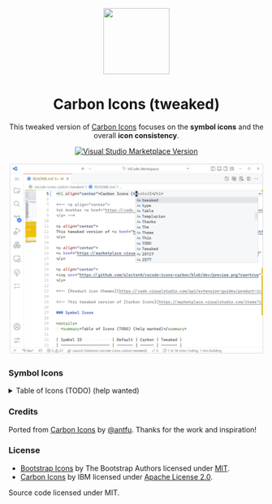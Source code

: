<p align="center">
<img src="https://github.com/alecton4/vscode-icons-carbon/blob/dev/icon.png?raw=true" height="130" width="130"/>
</p>

<h1 align="center">Carbon Icons (tweaked)</h1>

<!-- <p align="center">
Yet Another <a href="https://code.visualstudio.com/api/extension-guides/product-icon-theme">Product Icon Theme</a>
</p> -->

<p align="center">
This tweaked version of <a href="https://marketplace.visualstudio.com/items?itemName=antfu.icons-carbon">Carbon Icons</a> focuses on the <b>symbol icons</b> and the overall <b>icon consistency</b>.
</p>

<p align="center">
<a href="https://marketplace.visualstudio.com/items?itemName=alyxz.icons-carbon-tweaked" target="__blank"><img src="https://img.shields.io/visual-studio-marketplace/v/alyxz.icons-carbon-tweaked?label=Marketplace&logo=visual-studio-code" alt="Visual Studio Marketplace Version" /></a>
</p>

<p align="center">
<img src="https://github.com/alecton4/vscode-icons-carbon/blob/dev/preview.png?raw=true"/>
</p>

<!-- [Product icon themes](https://code.visualstudio.com/api/extension-guides/product-icon-theme) allow theme authors to customize the icons used in VS Code's built-in views: all icons except file icons (covered by file icon themes) and icons contributed by extensions. -->

<!-- This tweaked version of [Carbon Icons](https://marketplace.visualstudio.com/items?itemName=antfu.icons-carbon) mainly focuses on the **symbol icons** and the **consistency** of the icon style. -->

### Symbol Icons

<details>
  <summary>Table of Icons (TODO) (help wanted)</summary>

| Symbol ID             | Default | Carbon | Tweaked |
| --------------------- | ------- | ------ | ------- |
| symbol-array          |         |        |         |
| symbol-boolean        |         |        |         |
| symbol-class          |         |        |         |
| symbol-color          |         |        |         |
| symbol-constant       |         |        |         |
| symbol-constructor    |         |        |         |
| symbol-enum           |         |        |         |
| symbol-enum-member    |         |        |         |
| symbol-event          |         |        |         |
| symbol-field          |         |        |         |
| symbol-file           |         |        |         |
| symbol-folder         |         |        |         |
| symbol-function       |         |        |         |
| symbol-interface      |         |        |         |
| symbol-key            |         |        |         |
| symbol-keyword        |         |        |         |
| symbol-method         |         |        |         |
| symbol-misc           |         |        |         |
| symbol-module         |         |        |         |
| symbol-namespace      |         |        |         |
| symbol-null           |         |        |         |
| symbol-number         |         |        |         |
| symbol-numeric        |         |        |         |
| symbol-object         |         |        |         |
| symbol-operator       |         |        |         |
| symbol-package        |         |        |         |
| symbol-parameter      |         |        |         |
| symbol-property       |         |        |         |
| symbol-reference      |         |        |         |
| symbol-ruler          |         |        |         |
| symbol-snippet        |         |        |         |
| symbol-string         |         |        |         |
| symbol-struct         |         |        |         |
| symbol-structure      |         |        |         |
| symbol-text           |         |        |         |
| symbol-type-parameter |         |        |         |
| symbol-unit           |         |        |         |
| symbol-value          |         |        |         |
| symbol-variable       |         |        |         |

</details>

<!-- <details>
  <summary>Table of Icons</summary>

| Symbol ID             | Default                                                                                                                                                                                                                                                                                                                                                                                                                                                                                                                                                                                                                                                                                                                                                                                                                                                                                                                                                                                                                                                                                                                                                                                                                                                                                                                                                                                                                                                                                                                                                                                                                                                                                                                                                                                                                                                                                                                                                                                                                                                                                                                                                                                                                                                                                                      | Carbon | Tweaked                                                                                                                                                                                                                                                                                                                                                                                                                                                                                                                                                                                                                                                                                                                                                                                                                                                 |
| --------------------- | ------------------------------------------------------------------------------------------------------------------------------------------------------------------------------------------------------------------------------------------------------------------------------------------------------------------------------------------------------------------------------------------------------------------------------------------------------------------------------------------------------------------------------------------------------------------------------------------------------------------------------------------------------------------------------------------------------------------------------------------------------------------------------------------------------------------------------------------------------------------------------------------------------------------------------------------------------------------------------------------------------------------------------------------------------------------------------------------------------------------------------------------------------------------------------------------------------------------------------------------------------------------------------------------------------------------------------------------------------------------------------------------------------------------------------------------------------------------------------------------------------------------------------------------------------------------------------------------------------------------------------------------------------------------------------------------------------------------------------------------------------------------------------------------------------------------------------------------------------------------------------------------------------------------------------------------------------------------------------------------------------------------------------------------------------------------------------------------------------------------------------------------------------------------------------------------------------------------------------------------------------------------------------------------------------------ | ------ | ------------------------------------------------------------------------------------------------------------------------------------------------------------------------------------------------------------------------------------------------------------------------------------------------------------------------------------------------------------------------------------------------------------------------------------------------------------------------------------------------------------------------------------------------------------------------------------------------------------------------------------------------------------------------------------------------------------------------------------------------------------------------------------------------------------------------------------------------------- |
| symbol-array          | <svg xmlns="http://www.w3.org/2000/svg" width="1em" height="1em" preserveAspectRatio="xMidYMid meet" viewBox="0 0 16 16"><path fill="currentColor" fill-rule="evenodd" d="m1.5 2l-.5.5v11l.5.5H4v-1H2V3h2V2H1.5zm13 12l.5-.5v-11l-.5-.5H12v1h2v10h-2v1h2.5z" clip-rule="evenodd"/></svg>                                                                                                                                                                                                                                                                                                                                                                                                                                                                                                                                                                                                                                                                                                                                                                                                                                                                                                                                                                                                                                                                                                                                                                                                                                                                                                                                                                                                                                                                                                                                                                                                                                                                                                                                                                                                                                                                                                                                                                                                                     |        | <svg xmlns="http://www.w3.org/2000/svg" width="1em" height="1em" preserveAspectRatio="xMidYMid meet" viewBox="0 0 24 24"><path fill="currentColor" d="M18 18V6h-2q-.425 0-.712-.287Q15 5.425 15 5t.288-.713Q15.575 4 16 4h2q.825 0 1.413.588Q20 5.175 20 6v12q0 .825-.587 1.413Q18.825 20 18 20h-2q-.425 0-.712-.288Q15 19.425 15 19t.288-.712Q15.575 18 16 18ZM6 18h2q.425 0 .713.288Q9 18.575 9 19t-.287.712Q8.425 20 8 20H6q-.825 0-1.412-.587Q4 18.825 4 18V6q0-.825.588-1.412Q5.175 4 6 4h2q.425 0 .713.287Q9 4.575 9 5t-.287.713Q8.425 6 8 6H6Z"/></svg>                                                                                                                                                                                                                                                                                          |
| symbol-boolean        | <svg xmlns="http://www.w3.org/2000/svg" width="1em" height="1em" preserveAspectRatio="xMidYMid meet" viewBox="0 0 16 16"><path fill="currentColor" fill-rule="evenodd" d="m1 3.5l.5-.5h13l.5.5v9l-.5.5h-13l-.5-.5v-9zM14 4H8v3.493h-.5l-3.574-.005l2.09-2.09l-.707-.707l-2.955 2.955v.708l2.955 2.955l.707-.707l-2.114-2.114l3.996.005H8v-.986l3.907.005l-2.114-2.114l.707-.707l2.956 2.955v.708L10.5 11.309l-.707-.707l2.09-2.09L8 8.507V12h6V4z" clip-rule="evenodd"/></svg>                                                                                                                                                                                                                                                                                                                                                                                                                                                                                                                                                                                                                                                                                                                                                                                                                                                                                                                                                                                                                                                                                                                                                                                                                                                                                                                                                                                                                                                                                                                                                                                                                                                                                                                                                                                                                               |        | <svg xmlns="http://www.w3.org/2000/svg" width="1em" height="1em" preserveAspectRatio="xMidYMid meet" viewBox="0 0 24 24"><path fill="currentColor" d="M7 18q-2.5 0-4.25-1.75T1 12q0-2.5 1.75-4.25T7 6h10q2.5 0 4.25 1.75T23 12q0 2.5-1.75 4.25T17 18Zm0-2h10q1.65 0 2.825-1.175Q21 13.65 21 12q0-1.65-1.175-2.825Q18.65 8 17 8H7Q5.35 8 4.175 9.175Q3 10.35 3 12q0 1.65 1.175 2.825Q5.35 16 7 16Zm0-1q1.25 0 2.125-.875T10 12q0-1.25-.875-2.125T7 9q-1.25 0-2.125.875T4 12q0 1.25.875 2.125T7 15Zm5-3Z"/></svg>                                                                                                                                                                                                                                                                                                                                         |
| symbol-class          | <svg xmlns="http://www.w3.org/2000/svg" width="1em" height="1em" preserveAspectRatio="xMidYMid meet" viewBox="0 0 16 16"><path fill="currentColor" d="M11.34 9.71h.71l2.67-2.67v-.71L13.38 5h-.7l-1.82 1.81h-5V5.56l1.86-1.85V3l-2-2H5L1 5v.71l2 2h.71l1.14-1.15v5.79l.5.5H10v.52l1.33 1.34h.71l2.67-2.67v-.71L13.37 10h-.7l-1.86 1.85h-5v-4H10v.48l1.34 1.38zm1.69-3.65l.63.63l-2 2l-.63-.63l2-2zm0 5l.63.63l-2 2l-.63-.63l2-2zM3.35 6.65l-1.29-1.3l3.29-3.29l1.3 1.29l-3.3 3.3z"/></svg>                                                                                                                                                                                                                                                                                                                                                                                                                                                                                                                                                                                                                                                                                                                                                                                                                                                                                                                                                                                                                                                                                                                                                                                                                                                                                                                                                                                                                                                                                                                                                                                                                                                                                                                                                                                                                   |        | <svg xmlns="http://www.w3.org/2000/svg" width="1em" height="1em" preserveAspectRatio="xMidYMid meet" viewBox="0 0 32 32"><path fill="currentColor" d="M26 16a3.961 3.961 0 0 0-2.02.566l-2.859-2.859l2.293-2.293a2 2 0 0 0 0-2.828l-6-6a2 2 0 0 0-2.828 0l-6 6a2 2 0 0 0 0 2.828l2.293 2.293l-2.859 2.859a4.043 4.043 0 1 0 1.414 1.414l2.859-2.859l2.293 2.293a1.977 1.977 0 0 0 .414.31V22h-3v8h8v-8h-3v-4.277a1.977 1.977 0 0 0 .414-.309l2.293-2.293l2.859 2.859A3.989 3.989 0 1 0 26 16ZM8 20a2 2 0 1 1-2-2a2.002 2.002 0 0 1 2 2Zm10 4v4h-4v-4h4Zm-2-8l-6-6l6-6l6 6Zm10 6a2 2 0 1 1 2-2a2.002 2.002 0 0 1-2 2Z"/></svg>                                                                                                                                                                                                                           |
| symbol-color          | <svg xmlns="http://www.w3.org/2000/svg" width="1em" height="1em" preserveAspectRatio="xMidYMid meet" viewBox="0 0 16 16"><path fill="currentColor" fill-rule="evenodd" d="M8 1.003a7 7 0 0 0-7 7v.43c.09 1.51 1.91 1.79 3 .7a1.87 1.87 0 0 1 2.64 2.64c-1.1 1.16-.79 3.07.8 3.2h.6a7 7 0 1 0 0-14l-.04.03zm0 13h-.52a.58.58 0 0 1-.36-.14a.56.56 0 0 1-.15-.3a1.24 1.24 0 0 1 .35-1.08a2.87 2.87 0 0 0 0-4a2.87 2.87 0 0 0-4.06 0a1 1 0 0 1-.9.34a.41.41 0 0 1-.22-.12a.42.42 0 0 1-.1-.29v-.37a6 6 0 1 1 6 6l-.04-.04zM9 3.997a1 1 0 1 1-2 0a1 1 0 0 1 2 0zm3 7.007a1 1 0 1 1-2 0a1 1 0 0 1 2 0zm-7-5a1 1 0 1 0 0-2a1 1 0 0 0 0 2zm7-1a1 1 0 1 1-2 0a1 1 0 0 1 2 0zM13 8a1 1 0 1 1-2 0a1 1 0 0 1 2 0z" clip-rule="evenodd"/></svg>                                                                                                                                                                                                                                                                                                                                                                                                                                                                                                                                                                                                                                                                                                                                                                                                                                                                                                                                                                                                                                                                                                                                                                                                                                                                                                                                                                                                                                                                                                                                                                          |        |                                                                                                                                                                                                                                                                                                                                                                                                                                                                                                                                                                                                                                                                                                                                                                                                                                                         |
| symbol-constant       | <svg xmlns="http://www.w3.org/2000/svg" width="1em" height="1em" preserveAspectRatio="xMidYMid meet" viewBox="0 0 16 16"><g fill="currentColor" fill-rule="evenodd" clip-rule="evenodd"><path d="M4 6h8v1H4V6zm8 3H4v1h8V9z"/><path d="m1 4l1-1h12l1 1v8l-1 1H2l-1-1V4zm1 0v8h12V4H2z"/></g></svg>                                                                                                                                                                                                                                                                                                                                                                                                                                                                                                                                                                                                                                                                                                                                                                                                                                                                                                                                                                                                                                                                                                                                                                                                                                                                                                                                                                                                                                                                                                                                                                                                                                                                                                                                                                                                                                                                                                                                                                                                           |        |                                                                                                                                                                                                                                                                                                                                                                                                                                                                                                                                                                                                                                                                                                                                                                                                                                                         |
| symbol-constructor    | <svg xmlns="http://www.w3.org/2000/svg" width="1em" height="1em" preserveAspectRatio="xMidYMid meet" viewBox="0 0 16 16"><path fill="currentColor" d="m13.51 4l-5-3h-1l-5 3l-.49.86v6l.49.85l5 3h1l5-3l.49-.85v-6L13.51 4zm-6 9.56l-4.5-2.7V5.7l4.5 2.45v5.41zM3.27 4.7l4.74-2.84l4.74 2.84l-4.74 2.59L3.27 4.7zm9.74 6.16l-4.5 2.7V8.15l4.5-2.45v5.16z"/></svg>                                                                                                                                                                                                                                                                                                                                                                                                                                                                                                                                                                                                                                                                                                                                                                                                                                                                                                                                                                                                                                                                                                                                                                                                                                                                                                                                                                                                                                                                                                                                                                                                                                                                                                                                                                                                                                                                                                                                             |        | <svg xmlns="http://www.w3.org/2000/svg" width="1em" height="1em" preserveAspectRatio="xMidYMid meet" viewBox="0 0 32 32"><path fill="currentColor" d="M29.34 16.06a1 1 0 0 0-1.108.3l-3.772 4.526l-5.436-.988l-3.602-8.952A3.014 3.014 0 0 0 12.614 9h-4.06a3.002 3.002 0 0 0-1.544.428L2 12.434v6.4l5 .91V30h2v-9.893l3.565.648L14 24.2V30h2v-6.2l-1.091-2.618l8.081 1.469l-4.758 5.709A1 1 0 0 0 19 30h10a1 1 0 0 0 1-1V17a1 1 0 0 0-.66-.94zM4 17.166v-3.6l3-1.8v5.945zm5 .909V11h3.614a1.014 1.014 0 0 1 .945.67l3.14 7.805zM28 28h-6.865L28 19.762zM12.5 8A3.5 3.5 0 1 1 16 4.5A3.504 3.504 0 0 1 12.5 8zm0-5A1.5 1.5 0 1 0 14 4.5A1.502 1.502 0 0 0 12.5 3z"/></svg>                                                                                                                                                                              |
| symbol-enum           | <svg xmlns="http://www.w3.org/2000/svg" width="1em" height="1em" preserveAspectRatio="xMidYMid meet" viewBox="0 0 16 16"><path fill="currentColor" fill-rule="evenodd" d="M14 2H8L7 3v3h1V3h6v5h-4v1h4l1-1V3l-1-1zM9 6h4v1H9.41L9 6.59V6zM7 7H2L1 8v5l1 1h6l1-1V8L8 7H7zm1 6H2V8h6v5zM3 9h4v1H3V9zm0 2h4v1H3v-1zm6-7h4v1H9V4z" clip-rule="evenodd"/></svg>                                                                                                                                                                                                                                                                                                                                                                                                                                                                                                                                                                                                                                                                                                                                                                                                                                                                                                                                                                                                                                                                                                                                                                                                                                                                                                                                                                                                                                                                                                                                                                                                                                                                                                                                                                                                                                                                                                                                                   |        |                                                                                                                                                                                                                                                                                                                                                                                                                                                                                                                                                                                                                                                                                                                                                                                                                                                         |
| symbol-enum-member    | <svg xmlns="http://www.w3.org/2000/svg" width="1em" height="1em" preserveAspectRatio="xMidYMid meet" viewBox="0 0 16 16"><path fill="currentColor" fill-rule="evenodd" d="m7 3l1-1h6l1 1v5l-1 1h-4V8h4V3H8v3H7V3zm2 6V8L8 7H2L1 8v5l1 1h6l1-1V9zM8 8v5H2V8h6zm1.414-1L9 6.586V6h4v1H9.414zM9 4h4v1H9V4zm-2 6H3v1h4v-1z" clip-rule="evenodd"/></svg>                                                                                                                                                                                                                                                                                                                                                                                                                                                                                                                                                                                                                                                                                                                                                                                                                                                                                                                                                                                                                                                                                                                                                                                                                                                                                                                                                                                                                                                                                                                                                                                                                                                                                                                                                                                                                                                                                                                                                          |        |                                                                                                                                                                                                                                                                                                                                                                                                                                                                                                                                                                                                                                                                                                                                                                                                                                                         |
| symbol-event          | <svg xmlns="http://www.w3.org/2000/svg" width="1em" height="1em" preserveAspectRatio="xMidYMid meet" viewBox="0 0 16 16"><path fill="currentColor" fill-rule="evenodd" d="M7.414 1.56L8.312 1h3.294l.818 1.575L10.236 6h1.781l.72 1.695L5.618 15l-1.602-1.163L6.119 10H4.898L4 8.56l3.414-7zM7.78 9L4.9 14.305L12.018 7H8.312l3.294-5H8.312L4.898 9H7.78z" clip-rule="evenodd"/></svg>                                                                                                                                                                                                                                                                                                                                                                                                                                                                                                                                                                                                                                                                                                                                                                                                                                                                                                                                                                                                                                                                                                                                                                                                                                                                                                                                                                                                                                                                                                                                                                                                                                                                                                                                                                                                                                                                                                                       |        |                                                                                                                                                                                                                                                                                                                                                                                                                                                                                                                                                                                                                                                                                                                                                                                                                                                         |
| symbol-field          | <svg xmlns="http://www.w3.org/2000/svg" width="1em" height="1em" preserveAspectRatio="xMidYMid meet" viewBox="0 0 16 16"><path fill="currentColor" d="m14.45 4.5l-5-2.5h-.9l-7 3.5l-.55.89v4.5l.55.9l5 2.5h.9l7-3.5l.55-.9v-4.5l-.55-.89zm-8 8.64l-4.5-2.25V7.17l4.5 2v3.97zm.5-4.8L2.29 6.23l6.66-3.34l4.67 2.34l-6.67 3.11zm7 1.55l-6.5 3.25V9.21l6.5-3v3.68z"/></svg>                                                                                                                                                                                                                                                                                                                                                                                                                                                                                                                                                                                                                                                                                                                                                                                                                                                                                                                                                                                                                                                                                                                                                                                                                                                                                                                                                                                                                                                                                                                                                                                                                                                                                                                                                                                                                                                                                                                                     |        | <svg xmlns="http://www.w3.org/2000/svg" width="1em" height="1em" preserveAspectRatio="xMidYMid meet" viewBox="0 0 32 32"><path d="M11 2H2v9h2V4h7V2z" fill="currentColor"/><path d="M2 21v9h9v-2H4v-7H2z" fill="currentColor"/><path d="M30 11V2h-9v2h7v7h2z" fill="currentColor"/><path d="M21 30h9v-9h-2v7h-7v2z" fill="currentColor"/><path d="M25.49 10.13l-9-5a1 1 0 0 0-1 0l-9 5A1 1 0 0 0 6 11v10a1 1 0 0 0 .51.87l9 5a1 1 0 0 0 1 0l9-5A1 1 0 0 0 26 21V11a1 1 0 0 0-.51-.87zM16 7.14L22.94 11L16 14.86L9.06 11zM8 12.7l7 3.89v7.71l-7-3.89zm9 11.6v-7.71l7-3.89v7.71z" fill="currentColor"/></svg>                                                                                                                                                                                                                                             |
| symbol-file           | <svg xmlns="http://www.w3.org/2000/svg" width="1em" height="1em" preserveAspectRatio="xMidYMid meet" viewBox="0 0 16 16"><path fill="currentColor" d="m13.85 4.44l-3.28-3.3l-.35-.14H2.5l-.5.5v13l.5.5h11l.5-.5V4.8l-.15-.36zM13 5h-3V2l3 3zM3 14V2h6v3.5l.5.5H13v8H3z"/></svg>                                                                                                                                                                                                                                                                                                                                                                                                                                                                                                                                                                                                                                                                                                                                                                                                                                                                                                                                                                                                                                                                                                                                                                                                                                                                                                                                                                                                                                                                                                                                                                                                                                                                                                                                                                                                                                                                                                                                                                                                                              |        |                                                                                                                                                                                                                                                                                                                                                                                                                                                                                                                                                                                                                                                                                                                                                                                                                                                         |
| symbol-folder         | <svg xmlns="http://www.w3.org/2000/svg" width="1em" height="1em" preserveAspectRatio="xMidYMid meet" viewBox="0 0 16 16"><path fill="currentColor" d="M14.5 3H7.71l-.85-.85L6.51 2h-5l-.5.5v11l.5.5h13l.5-.5v-10L14.5 3zm-.51 8.49V13h-12V7h4.49l.35-.15l.86-.86H14v1.5l-.01 4zm0-6.49h-6.5l-.35.15l-.86.86H2v-3h4.29l.85.85l.36.15H14l-.01.99z"/></svg>                                                                                                                                                                                                                                                                                                                                                                                                                                                                                                                                                                                                                                                                                                                                                                                                                                                                                                                                                                                                                                                                                                                                                                                                                                                                                                                                                                                                                                                                                                                                                                                                                                                                                                                                                                                                                                                                                                                                                     |        |                                                                                                                                                                                                                                                                                                                                                                                                                                                                                                                                                                                                                                                                                                                                                                                                                                                         |
| symbol-function       | <svg xmlns="http://www.w3.org/2000/svg" width="1em" height="1em" preserveAspectRatio="xMidYMid meet" viewBox="0 0 16 16"><path fill="currentColor" d="m13.51 4l-5-3h-1l-5 3l-.49.86v6l.49.85l5 3h1l5-3l.49-.85v-6L13.51 4zm-6 9.56l-4.5-2.7V5.7l4.5 2.45v5.41zM3.27 4.7l4.74-2.84l4.74 2.84l-4.74 2.59L3.27 4.7zm9.74 6.16l-4.5 2.7V8.15l4.5-2.45v5.16z"/></svg>                                                                                                                                                                                                                                                                                                                                                                                                                                                                                                                                                                                                                                                                                                                                                                                                                                                                                                                                                                                                                                                                                                                                                                                                                                                                                                                                                                                                                                                                                                                                                                                                                                                                                                                                                                                                                                                                                                                                             |        | <svg xmlns="http://www.w3.org/2000/svg" width="1em" height="1em" preserveAspectRatio="xMidYMid meet" viewBox="0 0 32 32"><path fill="currentColor" d="M26 18h-2l-2 3.897L20 18h-2l2.905 5L18 28h2l2-3.799L24 28h2l-2.902-5L26 18zM19 6V4h-5.087a1.99 1.99 0 0 0-1.992 1.819L11.27 13H7v2h4.087l-1 11H5v2h5.087a1.99 1.99 0 0 0 1.992-1.819L13.095 15H18v-2h-4.723l.636-7z"/></svg>                                                                                                                                                                                                                                                                                                                                                                                                                                                                      |
| symbol-interface      | <svg xmlns="http://www.w3.org/2000/svg" width="1em" height="1em" preserveAspectRatio="xMidYMid meet" viewBox="0 0 16 16"><path fill="currentColor" d="M11.496 4a3.49 3.49 0 0 0-3.46 3h-3.1a2 2 0 1 0 0 1h3.1a3.5 3.5 0 1 0 3.46-4zm0 6a2.5 2.5 0 1 1 0-5a2.5 2.5 0 0 1 0 5z"/></svg>                                                                                                                                                                                                                                                                                                                                                                                                                                                                                                                                                                                                                                                                                                                                                                                                                                                                                                                                                                                                                                                                                                                                                                                                                                                                                                                                                                                                                                                                                                                                                                                                                                                                                                                                                                                                                                                                                                                                                                                                                        |        | <svg xmlns="http://www.w3.org/2000/svg" width="1em" height="1em" preserveAspectRatio="xMidYMid meet" viewBox="0 0 32 32"><path fill="currentColor" d="M23 16.01a7 7 0 0 0-4.18 1.39l-4.22-4.22A6.86 6.86 0 0 0 16 9.01a7 7 0 1 0-2.81 5.59l4.21 4.22a7 7 0 1 0 5.6-2.81Zm-19-7a5 5 0 1 1 5 5a5 5 0 0 1-5-5Z"/></svg>                                                                                                                                                                                                                                                                                                                                                                                                                                                                                                                                    |
| symbol-key            | <svg xmlns="http://www.w3.org/2000/svg" width="1em" height="1em" preserveAspectRatio="xMidYMid meet" viewBox="0 0 16 16"><path fill="currentColor" fill-rule="evenodd" d="M7.223 10.933c.326.192.699.29 1.077.282a2.159 2.159 0 0 0 1.754-.842a3.291 3.291 0 0 0 .654-2.113a2.886 2.886 0 0 0-.576-1.877a1.99 1.99 0 0 0-1.634-.733a2.294 2.294 0 0 0-1.523.567V3.475h-.991V11.1h.995v-.344c.076.066.158.125.244.177zM7.85 6.7c.186-.079.388-.113.59-.1a1.08 1.08 0 0 1 .896.428c.257.363.382.802.357 1.245a2.485 2.485 0 0 1-.4 1.484a1.133 1.133 0 0 1-.96.508a1.224 1.224 0 0 1-.976-.417A1.522 1.522 0 0 1 6.975 8.8v-.6a1.722 1.722 0 0 1 .393-1.145c.13-.154.296-.276.482-.355zM3.289 5.675a3.03 3.03 0 0 0-.937.162a2.59 2.59 0 0 0-.8.4l-.1.077v1.2l.423-.359a2.1 2.1 0 0 1 1.366-.572a.758.758 0 0 1 .661.282c.15.232.23.503.231.779L2.9 7.825a2.6 2.6 0 0 0-1.378.575a1.65 1.65 0 0 0-.022 2.336a1.737 1.737 0 0 0 1.253.454a1.96 1.96 0 0 0 1.107-.332c.102-.068.197-.145.286-.229v.444h.941V7.715a2.193 2.193 0 0 0-.469-1.5a1.687 1.687 0 0 0-1.329-.54zm.857 3.041c.02.418-.12.829-.391 1.148a1.221 1.221 0 0 1-.955.422a.832.832 0 0 1-.608-.2a.833.833 0 0 1 0-1.091c.281-.174.6-.277.93-.3l1.02-.148l.004.169zm8.313 2.317c.307.13.64.193.973.182c.495.012.983-.114 1.41-.365l.123-.075l.013-.007V9.615l-.446.32c-.316.224-.696.34-1.084.329A1.3 1.3 0 0 1 12.4 9.8a1.975 1.975 0 0 1-.4-1.312a2.01 2.01 0 0 1 .453-1.381A1.432 1.432 0 0 1 13.6 6.6a1.8 1.8 0 0 1 .971.279l.43.265V5.97l-.17-.073a2.9 2.9 0 0 0-1.17-.247a2.52 2.52 0 0 0-1.929.817a2.9 2.9 0 0 0-.747 2.049c-.028.707.21 1.4.67 1.939c.222.249.497.446.804.578z" clip-rule="evenodd"/></svg>                                                                                                                                                                                                                                                                                                                                                                                                                                                                                                                                                                                                                              |        | <svg xmlns="http://www.w3.org/2000/svg" width="1em" height="1em" preserveAspectRatio="xMidYMid meet" viewBox="0 0 32 32"><path fill="currentColor" d="M29 23h-5a2.003 2.003 0 0 1-2-2v-6a2.002 2.002 0 0 1 2-2h5v2h-5v6h5zM18 13h-4V9h-2v14h6a2.003 2.003 0 0 0 2-2v-6a2.002 2.002 0 0 0-2-2zm-4 8v-6h4v6zm-6-8H3v2h5v2H4a2 2 0 0 0-2 2v2a2 2 0 0 0 2 2h6v-8a2.002 2.002 0 0 0-2-2zm0 8H4v-2h4z"/></svg>                                                                                                                                                                                                                                                                                                                                                                                                                                                |
| symbol-keyword        | <svg xmlns="http://www.w3.org/2000/svg" width="1em" height="1em" preserveAspectRatio="xMidYMid meet" viewBox="0 0 16 16"><path fill="currentColor" d="M15 4h-5V3h5v1zm-1 3h-2v1h2V7zm-4 0H1v1h9V7zm2 6H1v1h11v-1zm-5-3H1v1h6v-1zm8 0h-5v1h5v-1zM8 2v3H1V2h7zM7 3H2v1h5V3z"/></svg>                                                                                                                                                                                                                                                                                                                                                                                                                                                                                                                                                                                                                                                                                                                                                                                                                                                                                                                                                                                                                                                                                                                                                                                                                                                                                                                                                                                                                                                                                                                                                                                                                                                                                                                                                                                                                                                                                                                                                                                                                           |        |                                                                                                                                                                                                                                                                                                                                                                                                                                                                                                                                                                                                                                                                                                                                                                                                                                                         |
| symbol-method         | <svg xmlns="http://www.w3.org/2000/svg" width="1em" height="1em" preserveAspectRatio="xMidYMid meet" viewBox="0 0 16 16"><path fill="currentColor" d="m13.51 4l-5-3h-1l-5 3l-.49.86v6l.49.85l5 3h1l5-3l.49-.85v-6L13.51 4zm-6 9.56l-4.5-2.7V5.7l4.5 2.45v5.41zM3.27 4.7l4.74-2.84l4.74 2.84l-4.74 2.59L3.27 4.7zm9.74 6.16l-4.5 2.7V8.15l4.5-2.45v5.16z"/></svg>                                                                                                                                                                                                                                                                                                                                                                                                                                                                                                                                                                                                                                                                                                                                                                                                                                                                                                                                                                                                                                                                                                                                                                                                                                                                                                                                                                                                                                                                                                                                                                                                                                                                                                                                                                                                                                                                                                                                             |        | <svg xmlns="http://www.w3.org/2000/svg" width="1em" height="1em" preserveAspectRatio="xMidYMid meet" viewBox="0 0 32 32"><path fill="currentColor" d="m19.626 29.526l-.516-1.933a12.004 12.004 0 0 0 6.121-19.26l1.538-1.28a14.003 14.003 0 0 1-7.143 22.473Z"/><path fill="currentColor" d="M10 29H8v-3.82l.804-.16C10.262 24.727 12 23.62 12 20v-1.382l-4-2v-2.236l4-2V12c0-5.467 3.925-9 10-9h2v3.82l-.804.16C21.738 7.273 20 8.38 20 12v.382l4 2v2.236l-4 2V20c0 5.467-3.925 9-10 9Zm0-2c4.935 0 8-2.682 8-7v-2.618l3.764-1.882L18 13.618V12c0-4.578 2.385-6.192 4-6.76V5c-4.935 0-8 2.682-8 7v1.618L10.236 15.5L14 17.382V20c0 4.578-2.385 6.192-4 6.76Z"/><path fill="currentColor" d="M5.231 24.947a14.003 14.003 0 0 1 7.147-22.474l.516 1.932a12.004 12.004 0 0 0-6.125 19.263Z"/></svg>                                                       |
| symbol-misc           | <svg xmlns="http://www.w3.org/2000/svg" width="1em" height="1em" preserveAspectRatio="xMidYMid meet" viewBox="0 0 16 16"><path fill="currentColor" fill-rule="evenodd" d="M4 2h8v4c.341.035.677.112 1 .23V1H3v8.48l1-1.75V2zm2.14 8L5 8L4 9.75L3.29 11L1 15h8l-2.29-4l-.57-1zm-3.42 4l1.72-3L5 10l.56 1l1.72 3H2.72zm6.836-6.41a3.5 3.5 0 1 1 3.888 5.82a3.5 3.5 0 0 1-3.888-5.82zm.555 4.989a2.5 2.5 0 1 0 2.778-4.157a2.5 2.5 0 0 0-2.778 4.157z" clip-rule="evenodd"/></svg>                                                                                                                                                                                                                                                                                                                                                                                                                                                                                                                                                                                                                                                                                                                                                                                                                                                                                                                                                                                                                                                                                                                                                                                                                                                                                                                                                                                                                                                                                                                                                                                                                                                                                                                                                                                                                              |        | <svg xmlns="http://www.w3.org/2000/svg" width="1em" height="1em" preserveAspectRatio="xMidYMid meet" viewBox="0 0 32 32"><path fill="currentColor" d="M30 15H17V2h-2v13H2v2h13v13h2V17h13v-2z"/><path fill="currentColor" d="M25.586 20L27 21.414L23.414 25L27 28.586L25.586 30l-5-5l5-5zM11 30H3a1 1 0 0 1-.894-1.447l4-8a1.041 1.041 0 0 1 1.789 0l4 8A1 1 0 0 1 11 30zm-6.382-2h4.764L7 23.236zM28 12h-6a2.002 2.002 0 0 1-2-2V4a2.002 2.002 0 0 1 2-2h6a2.002 2.002 0 0 1 2 2v6a2.002 2.002 0 0 1-2 2zm-6-8v6h6.001L28 4zM7 12a5 5 0 1 1 5-5a5.006 5.006 0 0 1-5 5zm0-8a3 3 0 1 0 3 3a3.003 3.003 0 0 0-3-3z"/></svg>                                                                                                                                                                                                                               |
| symbol-module         | <svg xmlns="http://www.w3.org/2000/svg" width="1em" height="1em" preserveAspectRatio="xMidYMid meet" viewBox="0 0 16 16"><path fill="currentColor" fill-rule="evenodd" d="M6 2.984V2h-.09c-.313 0-.616.062-.909.185a2.33 2.33 0 0 0-.775.53a2.23 2.23 0 0 0-.493.753v.001a3.542 3.542 0 0 0-.198.83v.002a6.08 6.08 0 0 0-.024.863c.012.29.018.58.018.869c0 .203-.04.393-.117.572v.001a1.504 1.504 0 0 1-.765.787a1.376 1.376 0 0 1-.558.115H2v.984h.09c.195 0 .38.04.556.121l.001.001c.178.078.329.184.455.318l.002.002c.13.13.233.285.307.465l.001.002c.078.18.117.368.117.566c0 .29-.006.58-.018.869c-.012.296-.004.585.024.87v.001c.033.283.099.558.197.824v.001c.106.273.271.524.494.753c.223.23.482.407.775.53c.293.123.596.185.91.185H6v-.984h-.09c-.199 0-.387-.038-.562-.115a1.613 1.613 0 0 1-.457-.32a1.659 1.659 0 0 1-.309-.467c-.074-.18-.11-.37-.11-.573c0-.228.003-.453.011-.672c.008-.228.008-.45 0-.665a4.639 4.639 0 0 0-.055-.64a2.682 2.682 0 0 0-.168-.609A2.284 2.284 0 0 0 3.522 8a2.284 2.284 0 0 0 .738-.955c.08-.192.135-.393.168-.602c.033-.21.051-.423.055-.64c.008-.22.008-.442 0-.666c-.008-.224-.012-.45-.012-.678a1.47 1.47 0 0 1 .877-1.354a1.33 1.33 0 0 1 .563-.121H6zm4 10.032V14h.09c.313 0 .616-.062.909-.185c.293-.123.552-.3.775-.53c.223-.23.388-.48.493-.753v-.001c.1-.266.165-.543.198-.83v-.002c.028-.28.036-.567.024-.863c-.012-.29-.018-.58-.018-.869c0-.203.04-.393.117-.572v-.001a1.504 1.504 0 0 1 .765-.787c.176-.077.362-.115.558-.115H14v-.984h-.09c-.195 0-.38-.04-.556-.121l-.001-.001a1.376 1.376 0 0 1-.455-.318l-.002-.002a1.414 1.414 0 0 1-.307-.465l-.001-.002a1.405 1.405 0 0 1-.117-.566c0-.29.006-.58.018-.869a6.19 6.19 0 0 0-.024-.87v-.001a3.542 3.542 0 0 0-.197-.824v-.001a2.23 2.23 0 0 0-.494-.753a2.33 2.33 0 0 0-.775-.53a2.325 2.325 0 0 0-.91-.185H10v.984h.09c.2 0 .386.038.562.115c.174.082.326.188.457.32c.127.134.23.29.309.467c.074.18.11.37.11.573c0 .228-.003.452-.011.672c-.008.228-.008.45 0 .665c.004.222.022.435.055.64c.033.214.089.416.168.609a2.282 2.282 0 0 0 .738.955a2.282 2.282 0 0 0-.738.955a2.7 2.7 0 0 0-.168.602c-.033.21-.051.423-.055.64c-.008.22-.008.442 0 .666c.008.224.012.45.012.678a1.47 1.47 0 0 1-.42 1.035a1.466 1.466 0 0 1-.457.319a1.33 1.33 0 0 1-.563.121H10z" clip-rule="evenodd"/></svg> |        | <svg xmlns="http://www.w3.org/2000/svg" width="1em" height="1em" preserveAspectRatio="xMidYMid meet" viewBox="0 0 32 32"><path fill="currentColor" d="m29.482 8.624l-10-5.5a1 1 0 0 0-.964 0l-10 5.5a1 1 0 0 0 0 1.752L18 15.591V26.31l-3.036-1.67L14 26.391l4.518 2.485a.998.998 0 0 0 .964 0l10-5.5A1 1 0 0 0 30 22.5v-13a1 1 0 0 0-.518-.876ZM19 5.142L26.925 9.5L19 13.858L11.075 9.5Zm9 16.767l-8 4.4V15.59l8-4.4Z"/><path fill="currentColor" d="M10 16H2v-2h8zm2 8H4v-2h8zm2-4H6v-2h8z"/></svg>                                                                                                                                                                                                                                                                                                                                                  |
| symbol-namespace      | <svg xmlns="http://www.w3.org/2000/svg" width="1em" height="1em" preserveAspectRatio="xMidYMid meet" viewBox="0 0 16 16"><path fill="currentColor" fill-rule="evenodd" d="M6 2.984V2h-.09c-.313 0-.616.062-.909.185a2.33 2.33 0 0 0-.775.53a2.23 2.23 0 0 0-.493.753v.001a3.542 3.542 0 0 0-.198.83v.002a6.08 6.08 0 0 0-.024.863c.012.29.018.58.018.869c0 .203-.04.393-.117.572v.001a1.504 1.504 0 0 1-.765.787a1.376 1.376 0 0 1-.558.115H2v.984h.09c.195 0 .38.04.556.121l.001.001c.178.078.329.184.455.318l.002.002c.13.13.233.285.307.465l.001.002c.078.18.117.368.117.566c0 .29-.006.58-.018.869c-.012.296-.004.585.024.87v.001c.033.283.099.558.197.824v.001c.106.273.271.524.494.753c.223.23.482.407.775.53c.293.123.596.185.91.185H6v-.984h-.09c-.199 0-.387-.038-.562-.115a1.613 1.613 0 0 1-.457-.32a1.659 1.659 0 0 1-.309-.467c-.074-.18-.11-.37-.11-.573c0-.228.003-.453.011-.672c.008-.228.008-.45 0-.665a4.639 4.639 0 0 0-.055-.64a2.682 2.682 0 0 0-.168-.609A2.284 2.284 0 0 0 3.522 8a2.284 2.284 0 0 0 .738-.955c.08-.192.135-.393.168-.602c.033-.21.051-.423.055-.64c.008-.22.008-.442 0-.666c-.008-.224-.012-.45-.012-.678a1.47 1.47 0 0 1 .877-1.354a1.33 1.33 0 0 1 .563-.121H6zm4 10.032V14h.09c.313 0 .616-.062.909-.185c.293-.123.552-.3.775-.53c.223-.23.388-.48.493-.753v-.001c.1-.266.165-.543.198-.83v-.002c.028-.28.036-.567.024-.863c-.012-.29-.018-.58-.018-.869c0-.203.04-.393.117-.572v-.001a1.504 1.504 0 0 1 .765-.787c.176-.077.362-.115.558-.115H14v-.984h-.09c-.195 0-.38-.04-.556-.121l-.001-.001a1.376 1.376 0 0 1-.455-.318l-.002-.002a1.414 1.414 0 0 1-.307-.465l-.001-.002a1.405 1.405 0 0 1-.117-.566c0-.29.006-.58.018-.869a6.19 6.19 0 0 0-.024-.87v-.001a3.542 3.542 0 0 0-.197-.824v-.001a2.23 2.23 0 0 0-.494-.753a2.33 2.33 0 0 0-.775-.53a2.325 2.325 0 0 0-.91-.185H10v.984h.09c.2 0 .386.038.562.115c.174.082.326.188.457.32c.127.134.23.29.309.467c.074.18.11.37.11.573c0 .228-.003.452-.011.672c-.008.228-.008.45 0 .665c.004.222.022.435.055.64c.033.214.089.416.168.609a2.282 2.282 0 0 0 .738.955a2.282 2.282 0 0 0-.738.955a2.7 2.7 0 0 0-.168.602c-.033.21-.051.423-.055.64c-.008.22-.008.442 0 .666c.008.224.012.45.012.678a1.47 1.47 0 0 1-.42 1.035a1.466 1.466 0 0 1-.457.319a1.33 1.33 0 0 1-.563.121H10z" clip-rule="evenodd"/></svg> |        |                                                                                                                                                                                                                                                                                                                                                                                                                                                                                                                                                                                                                                                                                                                                                                                                                                                         |
| symbol-null           | <svg xmlns="http://www.w3.org/2000/svg" width="1em" height="1em" preserveAspectRatio="xMidYMid meet" viewBox="0 0 16 16"><path fill="currentColor" fill-rule="evenodd" d="m1 3.5l.5-.5h13l.5.5v9l-.5.5h-13l-.5-.5v-9zM14 4H8v3.493h-.5l-3.574-.005l2.09-2.09l-.707-.707l-2.955 2.955v.708l2.955 2.955l.707-.707l-2.114-2.114l3.996.005H8v-.986l3.907.005l-2.114-2.114l.707-.707l2.956 2.955v.708L10.5 11.309l-.707-.707l2.09-2.09L8 8.507V12h6V4z" clip-rule="evenodd"/></svg>                                                                                                                                                                                                                                                                                                                                                                                                                                                                                                                                                                                                                                                                                                                                                                                                                                                                                                                                                                                                                                                                                                                                                                                                                                                                                                                                                                                                                                                                                                                                                                                                                                                                                                                                                                                                                               |        | <svg xmlns="http://www.w3.org/2000/svg" width="1em" height="1em" preserveAspectRatio="xMidYMid meet" viewBox="0 0 32 32"><path fill="currentColor" d="M7.7 4.7a14.7 14.7 0 0 0-3 3.1L6.3 9a13.26 13.26 0 0 1 2.6-2.7zm-3.1 7.6l-1.9-.6A12.51 12.51 0 0 0 2 16h2a11.48 11.48 0 0 1 .6-3.7zm-1.9 8.1a14.4 14.4 0 0 0 2 3.9l1.6-1.2a12.89 12.89 0 0 1-1.7-3.3zm5.1 6.9a14.4 14.4 0 0 0 3.9 2l.6-1.9A12.89 12.89 0 0 1 9 25.7zm3.9-24.6l.6 1.9A11.48 11.48 0 0 1 16 4V2a12.51 12.51 0 0 0-4.3.7zm12.5 24.6a15.18 15.18 0 0 0 3.1-3.1L25.7 23a11.53 11.53 0 0 1-2.7 2.7zm3.2-7.6l1.9.6A15.47 15.47 0 0 0 30 16h-2a11.48 11.48 0 0 1-.6 3.7zm1.8-8.1a14.4 14.4 0 0 0-2-3.9l-1.6 1.2a12.89 12.89 0 0 1 1.7 3.3zm-5.1-7a14.4 14.4 0 0 0-3.9-2l-.6 1.9a12.89 12.89 0 0 1 3.3 1.7zm-3.8 24.7l-.6-1.9a11.48 11.48 0 0 1-3.7.6v2a21.42 21.42 0 0 0 4.3-.7z"/></svg> |
| symbol-number         | <svg xmlns="http://www.w3.org/2000/svg" width="1em" height="1em" preserveAspectRatio="xMidYMid meet" viewBox="0 0 16 16"><path fill="currentColor" fill-rule="evenodd" d="M11 1v4h4v1h-4v4h4v1h-4v4h-1v-4H6v4H5v-4H1v-1h4V6H1V5h4V1h1v4h4V1h1zM6 6v4h4V6H6z" clip-rule="evenodd"/></svg>                                                                                                                                                                                                                                                                                                                                                                                                                                                                                                                                                                                                                                                                                                                                                                                                                                                                                                                                                                                                                                                                                                                                                                                                                                                                                                                                                                                                                                                                                                                                                                                                                                                                                                                                                                                                                                                                                                                                                                                                                     |        | <svg xmlns="http://www.w3.org/2000/svg" width="1em" height="1em" preserveAspectRatio="xMidYMid meet" viewBox="0 0 32 32"><path fill="currentColor" d="M28 9h-6v2h6v4h-4v2h4v4h-6v2h6a2.003 2.003 0 0 0 2-2V11a2.002 2.002 0 0 0-2-2zm-8 14h-8v-6a2.002 2.002 0 0 1 2-2h4v-4h-6V9h6a2.002 2.002 0 0 1 2 2v4a2.002 2.002 0 0 1-2 2h-4v4h6zm-17.5-.5v-1h3v-11h-3v-1h4v12h3v1h-7z"/><path fill="currentColor" d="M6 10v12v-12m1-1H2v2h3v10H2v2h8v-2H7V9Z"/></svg>                                                                                                                                                                                                                                                                                                                                                                                           |
| symbol-numeric        | <svg xmlns="http://www.w3.org/2000/svg" width="1em" height="1em" preserveAspectRatio="xMidYMid meet" viewBox="0 0 16 16"><path fill="currentColor" fill-rule="evenodd" d="M11 1v4h4v1h-4v4h4v1h-4v4h-1v-4H6v4H5v-4H1v-1h4V6H1V5h4V1h1v4h4V1h1zM6 6v4h4V6H6z" clip-rule="evenodd"/></svg>                                                                                                                                                                                                                                                                                                                                                                                                                                                                                                                                                                                                                                                                                                                                                                                                                                                                                                                                                                                                                                                                                                                                                                                                                                                                                                                                                                                                                                                                                                                                                                                                                                                                                                                                                                                                                                                                                                                                                                                                                     |        | <svg xmlns="http://www.w3.org/2000/svg" width="1em" height="1em" preserveAspectRatio="xMidYMid meet" viewBox="0 0 32 32"><path fill="currentColor" d="M28 9h-6v2h6v4h-4v2h4v4h-6v2h6a2.003 2.003 0 0 0 2-2V11a2.002 2.002 0 0 0-2-2zm-8 14h-8v-6a2.002 2.002 0 0 1 2-2h4v-4h-6V9h6a2.002 2.002 0 0 1 2 2v4a2.002 2.002 0 0 1-2 2h-4v4h6zm-17.5-.5v-1h3v-11h-3v-1h4v12h3v1h-7z"/><path fill="currentColor" d="M6 10v12v-12m1-1H2v2h3v10H2v2h8v-2H7V9Z"/></svg>                                                                                                                                                                                                                                                                                                                                                                                           |
| symbol-object         | <svg xmlns="http://www.w3.org/2000/svg" width="1em" height="1em" preserveAspectRatio="xMidYMid meet" viewBox="0 0 16 16"><path fill="currentColor" fill-rule="evenodd" d="M6 2.984V2h-.09c-.313 0-.616.062-.909.185a2.33 2.33 0 0 0-.775.53a2.23 2.23 0 0 0-.493.753v.001a3.542 3.542 0 0 0-.198.83v.002a6.08 6.08 0 0 0-.024.863c.012.29.018.58.018.869c0 .203-.04.393-.117.572v.001a1.504 1.504 0 0 1-.765.787a1.376 1.376 0 0 1-.558.115H2v.984h.09c.195 0 .38.04.556.121l.001.001c.178.078.329.184.455.318l.002.002c.13.13.233.285.307.465l.001.002c.078.18.117.368.117.566c0 .29-.006.58-.018.869c-.012.296-.004.585.024.87v.001c.033.283.099.558.197.824v.001c.106.273.271.524.494.753c.223.23.482.407.775.53c.293.123.596.185.91.185H6v-.984h-.09c-.199 0-.387-.038-.562-.115a1.613 1.613 0 0 1-.457-.32a1.659 1.659 0 0 1-.309-.467c-.074-.18-.11-.37-.11-.573c0-.228.003-.453.011-.672c.008-.228.008-.45 0-.665a4.639 4.639 0 0 0-.055-.64a2.682 2.682 0 0 0-.168-.609A2.284 2.284 0 0 0 3.522 8a2.284 2.284 0 0 0 .738-.955c.08-.192.135-.393.168-.602c.033-.21.051-.423.055-.64c.008-.22.008-.442 0-.666c-.008-.224-.012-.45-.012-.678a1.47 1.47 0 0 1 .877-1.354a1.33 1.33 0 0 1 .563-.121H6zm4 10.032V14h.09c.313 0 .616-.062.909-.185c.293-.123.552-.3.775-.53c.223-.23.388-.48.493-.753v-.001c.1-.266.165-.543.198-.83v-.002c.028-.28.036-.567.024-.863c-.012-.29-.018-.58-.018-.869c0-.203.04-.393.117-.572v-.001a1.504 1.504 0 0 1 .765-.787c.176-.077.362-.115.558-.115H14v-.984h-.09c-.195 0-.38-.04-.556-.121l-.001-.001a1.376 1.376 0 0 1-.455-.318l-.002-.002a1.414 1.414 0 0 1-.307-.465l-.001-.002a1.405 1.405 0 0 1-.117-.566c0-.29.006-.58.018-.869a6.19 6.19 0 0 0-.024-.87v-.001a3.542 3.542 0 0 0-.197-.824v-.001a2.23 2.23 0 0 0-.494-.753a2.33 2.33 0 0 0-.775-.53a2.325 2.325 0 0 0-.91-.185H10v.984h.09c.2 0 .386.038.562.115c.174.082.326.188.457.32c.127.134.23.29.309.467c.074.18.11.37.11.573c0 .228-.003.452-.011.672c-.008.228-.008.45 0 .665c.004.222.022.435.055.64c.033.214.089.416.168.609a2.282 2.282 0 0 0 .738.955a2.282 2.282 0 0 0-.738.955a2.7 2.7 0 0 0-.168.602c-.033.21-.051.423-.055.64c-.008.22-.008.442 0 .666c.008.224.012.45.012.678a1.47 1.47 0 0 1-.42 1.035a1.466 1.466 0 0 1-.457.319a1.33 1.33 0 0 1-.563.121H10z" clip-rule="evenodd"/></svg> |        | <svg xmlns="http://www.w3.org/2000/svg" width="1em" height="1em" preserveAspectRatio="xMidYMid meet" viewBox="0 0 32 32"><path fill="currentColor" d="M28 20h-2v2h2v6H4v-6h10v-2H4a2.002 2.002 0 0 0-2 2v6a2.002 2.002 0 0 0 2 2h24a2.002 2.002 0 0 0 2-2v-6a2.002 2.002 0 0 0-2-2Z"/><circle cx="7" cy="25" r="1" fill="currentColor"/><path fill="currentColor" d="M30 8h-8v6h-6v8h8v-6h6zm-8 12h-4v-4h4zm6-6h-4v-4h4zm-10-4h-8V2h8zm-6-2h4V4h-4z"/></svg>                                                                                                                                                                                                                                                                                                                                                                                            |
| symbol-operator       | <svg xmlns="http://www.w3.org/2000/svg" width="1em" height="1em" preserveAspectRatio="xMidYMid meet" viewBox="0 0 16 16"><path fill="currentColor" fill-rule="evenodd" d="M2.873 1.1c.335.136.602.398.745.73c.072.17.109.352.107.537a1.34 1.34 0 0 1-.61 1.135a1.359 1.359 0 0 1-.753.223A1.355 1.355 0 0 1 1 2.362a1.355 1.355 0 0 1 .83-1.256A1.37 1.37 0 0 1 2.873 1.1zm-.298 1.765a.551.551 0 0 0 .332-.5a.548.548 0 1 0-.332.5zM6.43 1.109L1.11 6.43l.686.687l5.32-5.32l-.686-.687zM11.5 9h1v2.5H15v1h-2.5V15h-1v-2.5H9v-1h2.5V9zm-5.732.525l.707.707L4.707 12l1.768 1.768l-.707.707L4 12.707l-1.768 1.768l-.707-.707L3.293 12l-1.768-1.768l.707-.707L4 11.293l1.768-1.768zm1.35-4.195a1.353 1.353 0 0 0-1.256-.83a1.355 1.355 0 0 0-1.256.83a1.362 1.362 0 0 0 1.257 1.895A1.358 1.358 0 0 0 7.118 5.33zm-.753.745a.553.553 0 0 1-.289.29a.547.547 0 0 1-.599-.117a.529.529 0 0 1-.117-.173a.544.544 0 0 1 .716-.715a.565.565 0 0 1 .173.116a.549.549 0 0 1 .116.599zM14 3h-4v1h4V3z" clip-rule="evenodd"/></svg>                                                                                                                                                                                                                                                                                                                                                                                                                                                                                                                                                                                                                                                                                                                                                                                                                                                                                                                                                                                                                                                                                                                                                                                                                                                                                      |        |                                                                                                                                                                                                                                                                                                                                                                                                                                                                                                                                                                                                                                                                                                                                                                                                                                                         |
| symbol-package        | <svg xmlns="http://www.w3.org/2000/svg" width="1em" height="1em" preserveAspectRatio="xMidYMid meet" viewBox="0 0 16 16"><path fill="currentColor" fill-rule="evenodd" d="M6 2.984V2h-.09c-.313 0-.616.062-.909.185a2.33 2.33 0 0 0-.775.53a2.23 2.23 0 0 0-.493.753v.001a3.542 3.542 0 0 0-.198.83v.002a6.08 6.08 0 0 0-.024.863c.012.29.018.58.018.869c0 .203-.04.393-.117.572v.001a1.504 1.504 0 0 1-.765.787a1.376 1.376 0 0 1-.558.115H2v.984h.09c.195 0 .38.04.556.121l.001.001c.178.078.329.184.455.318l.002.002c.13.13.233.285.307.465l.001.002c.078.18.117.368.117.566c0 .29-.006.58-.018.869c-.012.296-.004.585.024.87v.001c.033.283.099.558.197.824v.001c.106.273.271.524.494.753c.223.23.482.407.775.53c.293.123.596.185.91.185H6v-.984h-.09c-.199 0-.387-.038-.562-.115a1.613 1.613 0 0 1-.457-.32a1.659 1.659 0 0 1-.309-.467c-.074-.18-.11-.37-.11-.573c0-.228.003-.453.011-.672c.008-.228.008-.45 0-.665a4.639 4.639 0 0 0-.055-.64a2.682 2.682 0 0 0-.168-.609A2.284 2.284 0 0 0 3.522 8a2.284 2.284 0 0 0 .738-.955c.08-.192.135-.393.168-.602c.033-.21.051-.423.055-.64c.008-.22.008-.442 0-.666c-.008-.224-.012-.45-.012-.678a1.47 1.47 0 0 1 .877-1.354a1.33 1.33 0 0 1 .563-.121H6zm4 10.032V14h.09c.313 0 .616-.062.909-.185c.293-.123.552-.3.775-.53c.223-.23.388-.48.493-.753v-.001c.1-.266.165-.543.198-.83v-.002c.028-.28.036-.567.024-.863c-.012-.29-.018-.58-.018-.869c0-.203.04-.393.117-.572v-.001a1.504 1.504 0 0 1 .765-.787c.176-.077.362-.115.558-.115H14v-.984h-.09c-.195 0-.38-.04-.556-.121l-.001-.001a1.376 1.376 0 0 1-.455-.318l-.002-.002a1.414 1.414 0 0 1-.307-.465l-.001-.002a1.405 1.405 0 0 1-.117-.566c0-.29.006-.58.018-.869a6.19 6.19 0 0 0-.024-.87v-.001a3.542 3.542 0 0 0-.197-.824v-.001a2.23 2.23 0 0 0-.494-.753a2.33 2.33 0 0 0-.775-.53a2.325 2.325 0 0 0-.91-.185H10v.984h.09c.2 0 .386.038.562.115c.174.082.326.188.457.32c.127.134.23.29.309.467c.074.18.11.37.11.573c0 .228-.003.452-.011.672c-.008.228-.008.45 0 .665c.004.222.022.435.055.64c.033.214.089.416.168.609a2.282 2.282 0 0 0 .738.955a2.282 2.282 0 0 0-.738.955a2.7 2.7 0 0 0-.168.602c-.033.21-.051.423-.055.64c-.008.22-.008.442 0 .666c.008.224.012.45.012.678a1.47 1.47 0 0 1-.42 1.035a1.466 1.466 0 0 1-.457.319a1.33 1.33 0 0 1-.563.121H10z" clip-rule="evenodd"/></svg> |        | <svg xmlns="http://www.w3.org/2000/svg" width="1em" height="1em" preserveAspectRatio="xMidYMid meet" viewBox="0 0 32 32"><path fill="currentColor" d="m29.482 8.624l-10-5.5a1 1 0 0 0-.964 0l-10 5.5a1 1 0 0 0 0 1.752L18 15.591V26.31l-3.036-1.67L14 26.391l4.518 2.485a.998.998 0 0 0 .964 0l10-5.5A1 1 0 0 0 30 22.5v-13a1 1 0 0 0-.518-.876ZM19 5.142L26.925 9.5L19 13.858L11.075 9.5Zm9 16.767l-8 4.4V15.59l8-4.4Z"/><path fill="currentColor" d="M10 16H2v-2h8zm2 8H4v-2h8zm2-4H6v-2h8z"/></svg>                                                                                                                                                                                                                                                                                                                                                  |
| symbol-parameter      | <svg xmlns="http://www.w3.org/2000/svg" width="1em" height="1em" preserveAspectRatio="xMidYMid meet" viewBox="0 0 16 16"><path fill="currentColor" fill-rule="evenodd" d="M11 6h-1v-.5a.5.5 0 0 0-.5-.5H8.479v5.5a.5.5 0 0 0 .5.5h.5v1h-3v-1h.5a.5.5 0 0 0 .5-.5V5H6.5a.5.5 0 0 0-.5.5V6H5V4h6v2zm2.914 2.048l-1.462-1.462l.707-.707l1.816 1.816v.707l-1.768 1.767l-.707-.707l1.414-1.414zM3.548 9.462L2.086 8L3.5 6.586l-.707-.707l-1.768 1.767v.708l1.816 1.815l.707-.707z" clip-rule="evenodd"/></svg>                                                                                                                                                                                                                                                                                                                                                                                                                                                                                                                                                                                                                                                                                                                                                                                                                                                                                                                                                                                                                                                                                                                                                                                                                                                                                                                                                                                                                                                                                                                                                                                                                                                                                                                                                                                                    |        | <svg xmlns="http://www.w3.org/2000/svg" width="1em" height="1em" preserveAspectRatio="xMidYMid meet" viewBox="0 0 32 32"><path fill="currentColor" d="m30 16l-8 8l-1.414-1.414L27.172 16l-6.586-6.586L22 8l8 8z"/><path fill="currentColor" d="M16 22a.997.997 0 0 1-.707-.293l-5-5a1 1 0 0 1 0-1.414l5-5a1 1 0 0 1 1.414 0l5 5a1 1 0 0 1 0 1.414l-5 5A.997.997 0 0 1 16 22Zm-3.586-6L16 19.586L19.586 16L16 12.414Z"/><path fill="currentColor" d="m2 16l8-8l1.414 1.414L4.828 16l6.586 6.586L10 24l-8-8z"/></svg>                                                                                                                                                                                                                                                                                                                                     |
| symbol-property       | <svg xmlns="http://www.w3.org/2000/svg" width="1em" height="1em" preserveAspectRatio="xMidYMid meet" viewBox="0 0 16 16"><path fill="currentColor" d="M2.807 14.975a1.75 1.75 0 0 1-1.255-.556a1.684 1.684 0 0 1-.544-1.1A1.72 1.72 0 0 1 1.36 12.1c1.208-1.27 3.587-3.65 5.318-5.345a4.257 4.257 0 0 1 .048-3.078a4.095 4.095 0 0 1 1.665-1.969a4.259 4.259 0 0 1 4.04-.36l.617.268l-2.866 2.951l1.255 1.259l2.944-2.877l.267.619a4.295 4.295 0 0 1 .04 3.311a4.198 4.198 0 0 1-.923 1.392a4.27 4.27 0 0 1-.743.581a4.217 4.217 0 0 1-3.812.446c-1.098 1.112-3.84 3.872-5.32 5.254a1.63 1.63 0 0 1-1.084.423zm7.938-13.047a3.32 3.32 0 0 0-1.849.557c-.213.13-.412.284-.591.458a3.321 3.321 0 0 0-.657 3.733l.135.297l-.233.227c-1.738 1.697-4.269 4.22-5.485 5.504a.805.805 0 0 0 .132 1.05a.911.911 0 0 0 .298.22c.1.044.209.069.319.072a.694.694 0 0 0 .45-.181c1.573-1.469 4.612-4.539 5.504-5.44l.23-.232l.294.135a3.286 3.286 0 0 0 3.225-.254a3.33 3.33 0 0 0 .591-.464a3.28 3.28 0 0 0 .964-2.358c0-.215-.021-.43-.064-.642L11.43 7.125L8.879 4.578l2.515-2.59a3.286 3.286 0 0 0-.65-.06z"/></svg>                                                                                                                                                                                                                                                                                                                                                                                                                                                                                                                                                                                                                                                                                                                                                                                                                                                                                                                                                                                                                                                                                                                                                                                                  |        | <svg xmlns="http://www.w3.org/2000/svg" width="1em" height="1em" preserveAspectRatio="xMidYMid meet" viewBox="0 0 32 32"><path fill="currentColor" d="M12.1 2a9.8 9.8 0 0 0-5.4 1.6l6.4 6.4a2.1 2.1 0 0 1 .2 3a2.1 2.1 0 0 1-3-.2L3.7 6.4A9.84 9.84 0 0 0 2 12.1a10.14 10.14 0 0 0 10.1 10.1a10.9 10.9 0 0 0 2.6-.3l6.7 6.7a5 5 0 0 0 7.1-7.1l-6.7-6.7a10.9 10.9 0 0 0 .3-2.6A10 10 0 0 0 12.1 2Zm8 10.1a7.61 7.61 0 0 1-.3 2.1l-.3 1.1l.8.8l6.7 6.7a2.88 2.88 0 0 1 .9 2.1A2.72 2.72 0 0 1 27 27a2.9 2.9 0 0 1-4.2 0l-6.7-6.7l-.8-.8l-1.1.3a7.61 7.61 0 0 1-2.1.3a8.27 8.27 0 0 1-5.7-2.3A7.63 7.63 0 0 1 4 12.1a8.33 8.33 0 0 1 .3-2.2l4.4 4.4a4.14 4.14 0 0 0 5.9.2a4.14 4.14 0 0 0-.2-5.9L10 4.2a6.45 6.45 0 0 1 2-.3a8.27 8.27 0 0 1 5.7 2.3a8.49 8.49 0 0 1 2.4 5.9Z"/></svg>                                                                     |
| symbol-reference      | <svg xmlns="http://www.w3.org/2000/svg" width="1em" height="1em" preserveAspectRatio="xMidYMid meet" viewBox="0 0 16 16"><path fill="currentColor" fill-rule="evenodd" d="m6 5.914l2.06-2.06v-.708L5.915 1l-.707.707l.043.043l.25.25l1 1h-3a2.5 2.5 0 0 0 0 5H4V7h-.5a1.5 1.5 0 1 1 0-3h3L5.207 5.293L5.914 6L6 5.914zM11 2H8.328l-1-1H12l.71.29l3 3L16 5v9l-1 1H6l-1-1V6.5l1 .847V14h9V6h-4V2zm1 0v3h3l-3-3z" clip-rule="evenodd"/></svg>                                                                                                                                                                                                                                                                                                                                                                                                                                                                                                                                                                                                                                                                                                                                                                                                                                                                                                                                                                                                                                                                                                                                                                                                                                                                                                                                                                                                                                                                                                                                                                                                                                                                                                                                                                                                                                                                   |        |                                                                                                                                                                                                                                                                                                                                                                                                                                                                                                                                                                                                                                                                                                                                                                                                                                                         |
| symbol-ruler          | <svg xmlns="http://www.w3.org/2000/svg" width="1em" height="1em" preserveAspectRatio="xMidYMid meet" viewBox="0 0 16 16"><path fill="currentColor" fill-rule="evenodd" d="M4 1L3 2v12l1 1h8l1-1V2l-1-1H4zm0 2V2h8v12H4v-1h2v-1H4v-2h4V9H4V7h2V6H4V4h4V3H4z" clip-rule="evenodd"/></svg>                                                                                                                                                                                                                                                                                                                                                                                                                                                                                                                                                                                                                                                                                                                                                                                                                                                                                                                                                                                                                                                                                                                                                                                                                                                                                                                                                                                                                                                                                                                                                                                                                                                                                                                                                                                                                                                                                                                                                                                                                      |        | <svg xmlns="http://www.w3.org/2000/svg" width="1em" height="1em" preserveAspectRatio="xMidYMid meet" viewBox="0 0 32 32"><path fill="currentColor" d="M29.41 21.67L10.34 2.58a2 2 0 0 0-2.83 0L2.59 7.51a2 2 0 0 0 0 2.82l19.07 19.09a2 2 0 0 0 1.42.58a2 2 0 0 0 1.41-.58l4.92-4.93a2 2 0 0 0 0-2.82ZM23.08 28L4 8.92L8.92 4l3.79 3.79L10.46 10l1.41 1.41l2.25-2.21l4.13 4.13L16 15.58L17.42 17l2.25-2.25l4.13 4.13l-2.25 2.25L23 22.54l2.25-2.25L28 23.08Z"/></svg>                                                                                                                                                                                                                                                                                                                                                                                   |
| symbol-snippet        | <svg xmlns="http://www.w3.org/2000/svg" width="1em" height="1em" preserveAspectRatio="xMidYMid meet" viewBox="0 0 16 16"><path fill="currentColor" fill-rule="evenodd" d="m2.5 1l-.5.5V13h1V2h11v11h1V1.5l-.5-.5h-12zM2 15v-1h1v1H2zm3-1H4v1h1v-1zm1 0h1v1H6v-1zm3 0H8v1h1v-1zm1 0h1v1h-1v-1zm5 1v-1h-1v1h1zm-3-1h1v1h-1v-1z" clip-rule="evenodd"/></svg>                                                                                                                                                                                                                                                                                                                                                                                                                                                                                                                                                                                                                                                                                                                                                                                                                                                                                                                                                                                                                                                                                                                                                                                                                                                                                                                                                                                                                                                                                                                                                                                                                                                                                                                                                                                                                                                                                                                                                    |        | <svg xmlns="http://www.w3.org/2000/svg" width="1em" height="1em" preserveAspectRatio="xMidYMid meet" viewBox="0 0 24 24"><path fill="currentColor" d="m9.6 15.6l1.4-1.425L8.825 12L11 9.825L9.6 8.4L6 12Zm4.8 0L18 12l-3.6-3.6L13 9.825L15.175 12L13 14.175ZM5 21q-.825 0-1.413-.587Q3 19.825 3 19V5q0-.825.587-1.413Q4.175 3 5 3h14q.825 0 1.413.587Q21 4.175 21 5v14q0 .825-.587 1.413Q19.825 21 19 21Zm0-2h14V5H5v14ZM5 5v14V5Z"/></svg>                                                                                                                                                                                                                                                                                                                                                                                                             |
| symbol-string         | <svg xmlns="http://www.w3.org/2000/svg" width="1em" height="1em" preserveAspectRatio="xMidYMid meet" viewBox="0 0 16 16"><path fill="currentColor" fill-rule="evenodd" d="M2 2L1 3v9l1 1h12l1-1V3l-1-1H2zm0 10V3h12v9H2zm3.356-3.07H6V7.22C6 6.408 5.685 6 5.056 6c-.135 0-.285.024-.45.073a1.444 1.444 0 0 0-.388.167v.665c.237-.203.487-.304.75-.304c.261 0 .392.156.392.469l-.6.103c-.506.086-.76.406-.76.961c0 .263.061.473.183.631A.61.61 0 0 0 4.69 9c.29 0 .509-.16.657-.48h.009v.41zm.004-1.355v.193a.75.75 0 0 1-.12.436a.368.368 0 0 1-.313.17a.276.276 0 0 1-.22-.095a.38.38 0 0 1-.08-.248c0-.222.11-.351.332-.389l.4-.067zM7.6 8.626h-.007v.31H7V5h.593v1.677h.008c.146-.31.355-.465.625-.465c.248 0 .44.118.573.353c.134.236.201.557.201.966c0 .443-.078.798-.235 1.067C8.61 8.866 8.4 9 8.138 9c-.237 0-.416-.125-.537-.374zm-.016-1.121v.272a.78.78 0 0 0 .107.426c.071.113.163.169.274.169c.135 0 .24-.072.314-.216c.075-.145.113-.35.113-.615c0-.22-.035-.39-.104-.514c-.067-.124-.164-.187-.29-.187c-.12 0-.219.062-.298.185a.887.887 0 0 0-.116.48zM11.262 9c.321 0 .567-.058.738-.173v-.71a.9.9 0 0 1-.552.207a.619.619 0 0 1-.5-.215c-.12-.145-.181-.345-.181-.598c0-.26.063-.464.189-.612a.644.644 0 0 1 .516-.223c.194 0 .37.069.528.207v-.749c-.129-.09-.338-.134-.626-.134c-.417 0-.751.14-1.001.422c-.249.28-.373.662-.373 1.148c0 .42.116.764.349 1.03c.232.267.537.4.913.4z" clip-rule="evenodd"/></svg>                                                                                                                                                                                                                                                                                                                                                                                                                                                                                                                                                                                                                                                                                                                                                                                                                                                                        |        | <svg xmlns="http://www.w3.org/2000/svg" width="1em" height="1em" preserveAspectRatio="xMidYMid meet" viewBox="0 0 32 32"><path fill="currentColor" d="M30 23h-6a2.002 2.002 0 0 1-2-2V11a2.002 2.002 0 0 1 2-2h6v2h-6v10h6zM20 12a3.003 3.003 0 0 0-3-3h-5v14h5a3.003 3.003 0 0 0 3-3v-2a2.977 2.977 0 0 0-.78-2a2.977 2.977 0 0 0 .78-2zm-6-1h3a1.001 1.001 0 0 1 1 1v2a1.001 1.001 0 0 1-1 1h-3zm4 9a1 1 0 0 1-1 1h-3v-4h3a1 1 0 0 1 1 1zM8 9H4a2.002 2.002 0 0 0-2 2v12h2v-5h4v5h2V11a2.002 2.002 0 0 0-2-2zm-4 7v-5h4v5z"/></svg>                                                                                                                                                                                                                                                                                                                   |
| symbol-struct         | <svg xmlns="http://www.w3.org/2000/svg" width="1em" height="1em" preserveAspectRatio="xMidYMid meet" viewBox="0 0 16 16"><path fill="currentColor" fill-rule="evenodd" d="M2 2L1 3v3l1 1h12l1-1V3l-1-1H2zm0 1h12v3H2V3zm-1 7l1-1h3l1 1v3l-1 1H2l-1-1v-3zm2 0H2v3h3v-3H3zm7 0l1-1h3l1 1v3l-1 1h-3l-1-1v-3zm2 0h-1v3h3v-3h-2z" clip-rule="evenodd"/></svg>                                                                                                                                                                                                                                                                                                                                                                                                                                                                                                                                                                                                                                                                                                                                                                                                                                                                                                                                                                                                                                                                                                                                                                                                                                                                                                                                                                                                                                                                                                                                                                                                                                                                                                                                                                                                                                                                                                                                                     |        | <svg xmlns="http://www.w3.org/2000/svg" width="1em" height="1em" preserveAspectRatio="xMidYMid meet" viewBox="0 0 32 32"><circle cx="9" cy="7" r="1" fill="currentColor"/><path fill="currentColor" d="M27 22.14V18a2 2 0 0 0-2-2h-8v-4h9a2 2 0 0 0 2-2V4a2 2 0 0 0-2-2H6a2 2 0 0 0-2 2v6a2 2 0 0 0 2 2h9v4H7a2 2 0 0 0-2 2v4.14a4 4 0 1 0 2 0V18h8v4h-3v8h8v-8h-3v-4h8v4.14a4 4 0 1 0 2 0ZM8 26a2 2 0 1 1-2-2a2 2 0 0 1 2 2Zm10-2v4h-4v-4ZM6 10V4h20v6Zm20 18a2 2 0 1 1 2-2a2 2 0 0 1-2 2Z"/></svg>                                                                                                                                                                                                                                                                                                                                                    |
| symbol-structure      | <svg xmlns="http://www.w3.org/2000/svg" width="1em" height="1em" preserveAspectRatio="xMidYMid meet" viewBox="0 0 16 16"><path fill="currentColor" fill-rule="evenodd" d="M2 2L1 3v3l1 1h12l1-1V3l-1-1H2zm0 1h12v3H2V3zm-1 7l1-1h3l1 1v3l-1 1H2l-1-1v-3zm2 0H2v3h3v-3H3zm7 0l1-1h3l1 1v3l-1 1h-3l-1-1v-3zm2 0h-1v3h3v-3h-2z" clip-rule="evenodd"/></svg>                                                                                                                                                                                                                                                                                                                                                                                                                                                                                                                                                                                                                                                                                                                                                                                                                                                                                                                                                                                                                                                                                                                                                                                                                                                                                                                                                                                                                                                                                                                                                                                                                                                                                                                                                                                                                                                                                                                                                     |        | <svg xmlns="http://www.w3.org/2000/svg" width="1em" height="1em" preserveAspectRatio="xMidYMid meet" viewBox="0 0 32 32"><circle cx="9" cy="7" r="1" fill="currentColor"/><path fill="currentColor" d="M27 22.14V18a2 2 0 0 0-2-2h-8v-4h9a2 2 0 0 0 2-2V4a2 2 0 0 0-2-2H6a2 2 0 0 0-2 2v6a2 2 0 0 0 2 2h9v4H7a2 2 0 0 0-2 2v4.14a4 4 0 1 0 2 0V18h8v4h-3v8h8v-8h-3v-4h8v4.14a4 4 0 1 0 2 0ZM8 26a2 2 0 1 1-2-2a2 2 0 0 1 2 2Zm10-2v4h-4v-4ZM6 10V4h20v6Zm20 18a2 2 0 1 1 2-2a2 2 0 0 1-2 2Z"/></svg>                                                                                                                                                                                                                                                                                                                                                    |
| symbol-text           | <svg xmlns="http://www.w3.org/2000/svg" width="1em" height="1em" preserveAspectRatio="xMidYMid meet" viewBox="0 0 16 16"><path fill="currentColor" fill-rule="evenodd" d="M7.223 10.933c.326.192.699.29 1.077.282a2.159 2.159 0 0 0 1.754-.842a3.291 3.291 0 0 0 .654-2.113a2.886 2.886 0 0 0-.576-1.877a1.99 1.99 0 0 0-1.634-.733a2.294 2.294 0 0 0-1.523.567V3.475h-.991V11.1h.995v-.344c.076.066.158.125.244.177zM7.85 6.7c.186-.079.388-.113.59-.1a1.08 1.08 0 0 1 .896.428c.257.363.382.802.357 1.245a2.485 2.485 0 0 1-.4 1.484a1.133 1.133 0 0 1-.96.508a1.224 1.224 0 0 1-.976-.417A1.522 1.522 0 0 1 6.975 8.8v-.6a1.722 1.722 0 0 1 .393-1.145c.13-.154.296-.276.482-.355zM3.289 5.675a3.03 3.03 0 0 0-.937.162a2.59 2.59 0 0 0-.8.4l-.1.077v1.2l.423-.359a2.1 2.1 0 0 1 1.366-.572a.758.758 0 0 1 .661.282c.15.232.23.503.231.779L2.9 7.825a2.6 2.6 0 0 0-1.378.575a1.65 1.65 0 0 0-.022 2.336a1.737 1.737 0 0 0 1.253.454a1.96 1.96 0 0 0 1.107-.332c.102-.068.197-.145.286-.229v.444h.941V7.715a2.193 2.193 0 0 0-.469-1.5a1.687 1.687 0 0 0-1.329-.54zm.857 3.041c.02.418-.12.829-.391 1.148a1.221 1.221 0 0 1-.955.422a.832.832 0 0 1-.608-.2a.833.833 0 0 1 0-1.091c.281-.174.6-.277.93-.3l1.02-.148l.004.169zm8.313 2.317c.307.13.64.193.973.182c.495.012.983-.114 1.41-.365l.123-.075l.013-.007V9.615l-.446.32c-.316.224-.696.34-1.084.329A1.3 1.3 0 0 1 12.4 9.8a1.975 1.975 0 0 1-.4-1.312a2.01 2.01 0 0 1 .453-1.381A1.432 1.432 0 0 1 13.6 6.6a1.8 1.8 0 0 1 .971.279l.43.265V5.97l-.17-.073a2.9 2.9 0 0 0-1.17-.247a2.52 2.52 0 0 0-1.929.817a2.9 2.9 0 0 0-.747 2.049c-.028.707.21 1.4.67 1.939c.222.249.497.446.804.578z" clip-rule="evenodd"/></svg>                                                                                                                                                                                                                                                                                                                                                                                                                                                                                                                                                                                                                              |        | <svg xmlns="http://www.w3.org/2000/svg" width="1em" height="1em" preserveAspectRatio="xMidYMid meet" viewBox="0 0 32 32"><path fill="currentColor" d="M25 12h-5v2h5a1 1 0 0 1 1 1v2h-4a3.003 3.003 0 0 0-3 3v1a3.003 3.003 0 0 0 3 3h6v-9a3.003 3.003 0 0 0-3-3zm-3 10a1 1 0 0 1-1-1v-1a1 1 0 0 1 1-1h4v3zm-6 2h2L12 7h-2L4 24h2l1.694-5h6.613zm-7.629-7l2.497-7.371h.266L13.63 17z"/></svg>                                                                                                                                                                                                                                                                                                                                                                                                                                                            |
| symbol-type-parameter | <svg xmlns="http://www.w3.org/2000/svg" width="1em" height="1em" preserveAspectRatio="xMidYMid meet" viewBox="0 0 16 16"><path fill="currentColor" fill-rule="evenodd" d="M11 6h-1v-.5a.5.5 0 0 0-.5-.5H8.479v5.5a.5.5 0 0 0 .5.5h.5v1h-3v-1h.5a.5.5 0 0 0 .5-.5V5H6.5a.5.5 0 0 0-.5.5V6H5V4h6v2zm2.914 2.048l-1.462-1.462l.707-.707l1.816 1.816v.707l-1.768 1.767l-.707-.707l1.414-1.414zM3.548 9.462L2.086 8L3.5 6.586l-.707-.707l-1.768 1.767v.708l1.816 1.815l.707-.707z" clip-rule="evenodd"/></svg>                                                                                                                                                                                                                                                                                                                                                                                                                                                                                                                                                                                                                                                                                                                                                                                                                                                                                                                                                                                                                                                                                                                                                                                                                                                                                                                                                                                                                                                                                                                                                                                                                                                                                                                                                                                                    |        |                                                                                                                                                                                                                                                                                                                                                                                                                                                                                                                                                                                                                                                                                                                                                                                                                                                         |
| symbol-unit           | <svg xmlns="http://www.w3.org/2000/svg" width="1em" height="1em" preserveAspectRatio="xMidYMid meet" viewBox="0 0 16 16"><path fill="currentColor" fill-rule="evenodd" d="M4 1L3 2v12l1 1h8l1-1V2l-1-1H4zm0 2V2h8v12H4v-1h2v-1H4v-2h4V9H4V7h2V6H4V4h4V3H4z" clip-rule="evenodd"/></svg>                                                                                                                                                                                                                                                                                                                                                                                                                                                                                                                                                                                                                                                                                                                                                                                                                                                                                                                                                                                                                                                                                                                                                                                                                                                                                                                                                                                                                                                                                                                                                                                                                                                                                                                                                                                                                                                                                                                                                                                                                      |        | <svg xmlns="http://www.w3.org/2000/svg" width="1em" height="1em" preserveAspectRatio="xMidYMid meet" viewBox="0 0 32 32"><path fill="currentColor" d="M29 10H3a1 1 0 0 0-1 1v10a1 1 0 0 0 1 1h26a1 1 0 0 0 1-1V11a1 1 0 0 0-1-1Zm-1 10H4v-8h4v4h2v-4h5v4h2v-4h5v4h2v-4h4Z"/></svg>                                                                                                                                                                                                                                                                                                                                                                                                                                                                                                                                                                      |
| symbol-value          | <svg xmlns="http://www.w3.org/2000/svg" width="1em" height="1em" preserveAspectRatio="xMidYMid meet" viewBox="0 0 16 16"><path fill="currentColor" fill-rule="evenodd" d="M14 2H8L7 3v3h1V3h6v5h-4v1h4l1-1V3l-1-1zM9 6h4v1H9.41L9 6.59V6zM7 7H2L1 8v5l1 1h6l1-1V8L8 7H7zm1 6H2V8h6v5zM3 9h4v1H3V9zm0 2h4v1H3v-1zm6-7h4v1H9V4z" clip-rule="evenodd"/></svg>                                                                                                                                                                                                                                                                                                                                                                                                                                                                                                                                                                                                                                                                                                                                                                                                                                                                                                                                                                                                                                                                                                                                                                                                                                                                                                                                                                                                                                                                                                                                                                                                                                                                                                                                                                                                                                                                                                                                                   |        | <svg xmlns="http://www.w3.org/2000/svg" width="1em" height="1em" preserveAspectRatio="xMidYMid meet" viewBox="0 0 32 32"><path fill="currentColor" d="M26 28h-4v-2h4V6h-4V4h4a2.002 2.002 0 0 1 2 2v20a2.002 2.002 0 0 1-2 2zm-6-17h-2l-2 3.897L14 11h-2l2.905 5L12 21h2l2-3.799L18 21h2l-2.902-5L20 11zM10 28H6a2.002 2.002 0 0 1-2-2V6a2.002 2.002 0 0 1 2-2h4v2H6v20h4z"/></svg>                                                                                                                                                                                                                                                                                                                                                                                                                                                                     |
| symbol-variable       | <svg xmlns="http://www.w3.org/2000/svg" width="1em" height="1em" preserveAspectRatio="xMidYMid meet" viewBox="0 0 16 16"><path fill="currentColor" fill-rule="evenodd" d="M2 5h2V4H1.5l-.5.5v8l.5.5H4v-1H2V5zm12.5-1H12v1h2v7h-2v1h2.5l.5-.5v-8l-.5-.5zm-2.74 2.57L12 7v2.51l-.3.45l-4.5 2h-.46l-2.5-1.5l-.24-.43v-2.5l.3-.46l4.5-2h.46l2.5 1.5zM5 9.71l1.5.9V9.28L5 8.38v1.33zm.58-2.15l1.45.87l3.39-1.5l-1.45-.87l-3.39 1.5zm1.95 3.17l3.5-1.56v-1.4l-3.5 1.55v1.41z" clip-rule="evenodd"/></svg>                                                                                                                                                                                                                                                                                                                                                                                                                                                                                                                                                                                                                                                                                                                                                                                                                                                                                                                                                                                                                                                                                                                                                                                                                                                                                                                                                                                                                                                                                                                                                                                                                                                                                                                                                                                                          |        | <svg xmlns="http://www.w3.org/2000/svg" width="1em" height="1em" preserveAspectRatio="xMidYMid meet" viewBox="0 0 32 32"><path fill="currentColor" d="m28.504 8.136l-12-7a1 1 0 0 0-1.008 0l-12 7A1 1 0 0 0 3 9v14a1 1 0 0 0 .496.864l12 7a1 1 0 0 0 1.008 0l12-7A1 1 0 0 0 29 23V9a1 1 0 0 0-.496-.864ZM16 3.158L26.016 9L16 14.842L5.984 9ZM5 10.74l10 5.833V28.26L5 22.426Zm12 17.52V16.574l10-5.833v11.685Z"/></svg>                                                                                                                                                                                                                                                                                                                                                                                                                                |

</details> -->

### Credits

Ported from [Carbon Icons](https://github.com/antfu/vscode-icons-carbon) by [@antfu](https://github.com/antfu). Thanks for the work and inspiration!

### License

- [Bootstrap Icons](https://github.com/twbs/icons) by The Bootstrap Authors licensed under [MIT](https://github.com/twbs/icons/blob/main/LICENSE.md).
- [Carbon Icons](https://github.com/carbon-design-system/carbon/tree/main/packages/icons) by IBM licensed under [Apache License 2.0](https://github.com/carbon-design-system/carbon/blob/main/LICENSE).
<!-- - [Material Design Icons](https://github.com/Templarian/MaterialDesign) by Austin Andrews licensed under [Apache 2.0](https://github.com/Templarian/MaterialDesign/blob/master/LICENSE). -->
<!-- - [Material Symbols](https://github.com/google/material-design-icons) by Google licensed under [Apache 2.0](https://github.com/google/material-design-icons/blob/master/LICENSE). -->

Source code licensed under MIT.
